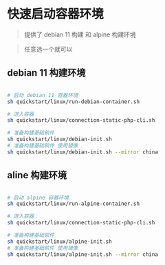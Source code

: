 # 快速启动容器环境

> 提供了 debian 11 构建 和 alpine 构建环境

> 任意选一个就可以

## debian 11 构建环境

```bash

# 启动 debian 11 容器环境
sh quickstart/linux/run-debian-container.sh

# 进入容器 
sh quickstart/linux/connection-static-php-cli.sh

# 准备构建基础软件
sh quickstart/linux/debian-init.sh
# 准备构建基础软件 使用镜像 
sh quickstart/linux/debian-init.sh --mirror china 

```

## aline 构建环境

```bash

# 启动 alpine 容器环境
sh quickstart/linux/run-alpine-container.sh

# 进入容器 
sh quickstart/linux/connection-static-php-cli.sh

# 准备构建基础软件
sh quickstart/linux/alpine-init.sh
# 准备构建基础软件 使用镜像
sh quickstart/linux/alpine-init.sh --mirror china 

```